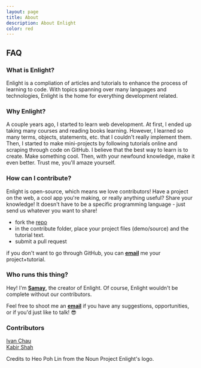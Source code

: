 ```yaml
---
layout: page
title: About
description: About Enlight
color: red
---
```

## **FAQ**

### What is Enlight? 

Enlight is a compliation of articles and tutorials to enhance the process of learning to code. With topics spanning over many languages and technologies, Enlight is the home for everything development related.

### Why Enlight? 

A couple years ago, I started to learn web development. At first, I ended up taking many courses and reading books learning. However, I learned so many terms, objects, statements, etc. that I couldn't really implement them. Then, I started to make mini-projects by following tutorials online and scraping through code on GitHub. I believe that the best way to learn is to create. Make something cool. Then, with your newfound knowledge, make it even better. Trust me, you'll amaze yourself. 

### How can I contribute?

Enlight is open-source, which means we love contributors! Have a project on the web, a cool app you're making, or really anything useful? Share your knowledge! It doesn't have to be a specific programming language - just send us whatever you want to share!

- fork the [repo](https://github.com/shamdasani/enlight)
- in the contribute folder, place your project files (demo/source) and the tutorial text.
- submit a pull request

if you don't want to go through GitHub, you can **[email](mailto:hi@shamdasani.org)** me your project+tutorial.


### Who runs this thing?

Hey! I'm **[Samay](https://shamdasani.org)**, the creator of Enlight. Of course, Enlight wouldn't be complete without our contributors. 

Feel free to shoot me an **[email](mailto:hi@shamdasani.org)** if you have any suggestions, opportunities, or if you'd just like to talk! &#128526;


### Contributors
<a class="link white" href="https://ichauster.github.io/">Ivan Chau</a><br>
<a class="link white" href="https://kabir.ml">Kabir Shah</a><br>

Credits to Heo Poh Lin from the Noun Project Enlight's logo. 




